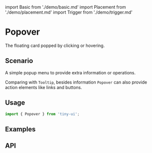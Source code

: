 import Basic from './demo/basic.md'
import Placement from './demo/placement.md'
import Trigger from './demo/trigger.md'

# Popover

The floating card popped by clicking or hovering.

## Scenario

A simple popup menu to provide extra information or operations.

Comparing with `Tooltip`, besides information `Popover` can also provide action elements like links and buttons.

## Usage

```jsx
import { Popover } from 'tiny-ui';
```

## Examples

<layout>
  <column>
    <Basic/>
    <Placement/>
  </column>
  <column>
    <Trigger/>
  </column>
</layout>

## API


